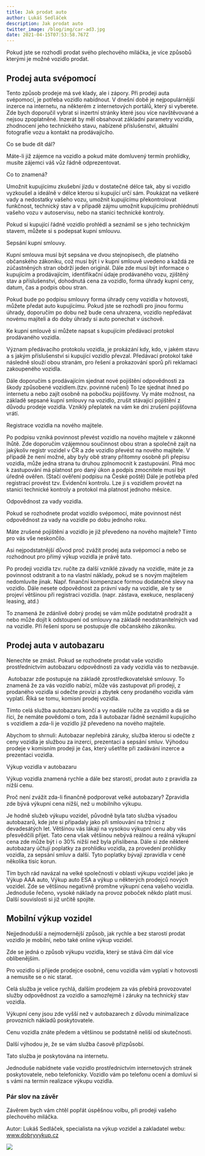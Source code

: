 ```yaml
---
title: Jak prodat auto
author: Lukáš Sedláček
description: Jak prodat auto
twitter_image: /blog/img/car-ad3.jpg
date: 2021-04-15T07:53:58.767Z
---
```

<!--StartFragment-->

Pokud jste se rozhodli prodat svého plechového miláčka, je více způsobů kterými je možné vozidlo prodat. 

## **Prodej auta svépomocí**

Tento způsob prodeje má své klady, ale i zápory. Při prodeji auta svépomocí, je potřeba vozidlo nabídnout. V dnešní době je nejpopulárnější inzerce na internetu, na některém z internetových portálů, který si vyberete. Zde bych doporučil vybrat si inzertní stránky které jsou více navštěvované a nejsou zpoplatněné. Inzerát by měl obsahovat základní parametry vozidla, zhodnocení jeho technického stavu, nabízené příslušenství, aktuální fotografie vozu a kontakt na prodávajícího.

Co se bude dít dál?

Máte-li již zájemce na vozidlo a pokud máte domluvený termín prohlídky, musíte zájemci váš vůz řádně odprezentovat.

Co to znamená?

Umožnit kupujícímu zkušební jízdu v dostatečné délce tak, aby si vozidlo vyzkoušel a ideálně v délce kterou si kupující určí sám. Poukázat na veškeré vady a nedostatky vašeho vozu, umožnit kupujícímu překontrolovat funkčnost, technický stav a v případě zájmu umožnit kupujícímu prohlédnutí vašeho vozu v autoservisu, nebo na stanici technické kontroly.

Pokud si kupující řádně vozidlo prohlédl a seznámil se s jeho technickým stavem, můžete si s podepsat kupní smlouvu.

Sepsání kupní smlouvy. 

Kupní smlouva musí být sepsána ve dvou stejnopisech, dle platného občanského zákoníku, což musí být i v kupní smlouvě uvedeno a každá ze zúčastněných stran obdrží jeden originál. Dále zde musí být informace o kupujícím a prodávajícím, identifikační údaje prodávaného vozu, zjištěný stav a příslušenství, dohodnutá cena za vozidlo, forma úhrady kupní ceny, datum, čas a podpis obou stran.

Pokud bude po podpisu smlouvy forma úhrady ceny vozidla v hotovosti, můžete předat auto kupujícímu. Pokud jste se rozhodli pro jinou formu úhrady, doporučím po dobu než bude cena uhrazena, vozidlo nepředávat novému majiteli a do doby úhrady si auto ponechat v úschově.

Ke kupní smlouvě si můžete napsat s kupujícím předávací protokol prodávaného vozidla.

Význam předávacího protokolu vozidla, je prokázání kdy, kdo, v jakém stavu a s jakým příslušenství si kupující vozidlo převzal. Předávací protokol také následně slouží obou stranám, pro řešení a prokazování sporů při reklamaci zakoupeného vozidla.

Dále doporučím s prodávajícím sjednat nové pojištění odpovědnosti za škody způsobené vozidlem.(tzv. povinné ručení) To lze sjednat ihned po internetu a nebo zajít osobně na pobočku pojišťovny. Vy máte možnost, na základě sepsané kupní smlouvy na vozidlo, zrušit stávající pojištění z důvodu prodeje vozidla. Vzniklý přeplatek na vám ke dni zrušení pojišťovna vrátí.

Registrace vozidla na nového majitele.

Po podpisu vzniká povinnost převést vozidlo na nového majitele v zákonné lhůtě. Zde doporučím vzájemnou součinnost obou stran a společně zajít na jakýkoliv registr vozidel v ČR a zde vozidlo převést na nového majitele. V případě že není možné, aby byly obě strany přítomny osobně při přepisu vozidla, může jedna strana tu druhou zplnomocnit k zastupování. Plná moc k zastupování má platnost pro daný úkon a podpis zmocnitele musí být úředně ověřen. (Stačí ověření podpisu na České poště) Dále je potřeba před registrací provést tzv. Evidenční kontrolu. Lze ji s vozidlem provézt na stanici technické kontroly a protokol má platnost jednoho měsíce.

Odpovědnost za vady vozidla.

Pokud se rozhodnete prodat vozidlo svépomocí, máte povinnost nést odpovědnost za vady na vozidle po dobu jednoho roku. 

Máte zrušené pojištění a vozidlo je již převedeno na nového majitele? Tímto pro vás vše neskončilo.

Asi nejpodstatnější důvod proč zvážit prodej auta svépomocí a nebo se rozhodnout pro přímý výkup vozidla je právě tato. 

Po prodeji vozidla tzv. ručíte za další vzniklé závady na vozidle, máte je za povinnost odstranit a to na vlastní náklady, pokud se s novým majitelem nedomluvíte jinak. Např. finanční kompenzace formou dodatečné slevy na vozidlo. Dále nesete odpovědnost za právní vady na vozidle, ale ty se projeví většinou při registraci vozidla. (napr. zástava, exekuce, nesplacený leasing, atd.)

To znamená že zdánlivě dobrý prodej se vám může podstatně prodražit a nebo může dojít k odstoupení od smlouvy na základě neodstranitelných vad na vozidle. Při řešení sporu se postupuje dle občanského zákoníku.

## **Prodej auta v autobazaru**

Nenechte se zmást. Pokud se rozhodnete prodat vaše vozidlo prostřednictvím autobazaru odpovědnosti za vady vozidla vás to nezbavuje.

 Autobazar zde postupuje na základě zprostředkovatelské smlouvy. To znamená že za vás vozidlo nabízí, může vás zastupovat při prodeji, z prodaného vozidla si odečte provizi a zbytek ceny prodaného vozidla vám vyplatí. Říká se tomu, komisní prodej vozidla. 

Tímto celá služba autobazaru končí a vy nadále ručíte za vozidlo a dá se říci, že nemáte povědomí o tom, zda li autobazar řádně seznámil kupujícího s vozidlem a zda-li je vozidlo již převedeno na nového majitele.

Abychom to shrnuli: Autobazar nepřebírá záruky, služba kterou si odečte z ceny vozidla je službou za inzerci, prezentaci a sepsání smluv. Výhodou prodeje v komisním prodeji je čas, který ušetříte při zadávání inzerce a prezentaci vozidla.

Výkup vozidla v autobazaru

Výkup vozidla znamená rychle a dále bez starostí, prodat auto z pravidla za nižší cenu.

Proč není zvážit zda-li finančně podporovat velké autobazary? Zpravidla zde bývá výkupní cena nižší, než u mobilního výkupu. 

Je hodně služeb výkupu vozidel, původně byla tato služba výsadou autobazarů, kde jste si připadaly jako při smlouvání na tržnici z devadesátých let. Většinou vás lákají na vysokou výkupní cenu aby vás přesvědčili přijet. Tato cena však většinou nebývá reálnou a reálná výkupní cena zde může být i o 30% nižší než byla přislíbena. Dále si zde některé autobazary účtují poplatky za prohlídku vozidla, za provedení prohlídky vozidla, za sepsání smluv a další. Tyto poplatky bývají zpravidla v ceně několika tisíc korun.

Tím bych rád navázal na velké společnosti v oblasti výkupu vozidel jako je Výkup AAA auto, Výkup auto ESA a výkup u některých prodejců nových vozidel. Zde se většinou negativně promítne výkupní cena vašeho vozidla. Jednoduše řečeno, vysoké náklady na provoz poboček někdo platit musí. Další souvislosti si již určitě spojíte.

## **Mobilní výkup vozidel**

Nejjednodušší a nejmodernější způsob, jak rychle a bez starostí prodat vozidlo je mobilní, nebo také online výkup vozidel. 

Zde se jedná o způsob výkupu vozidla, který se stává čím dál více oblíbenějším. 

Pro vozidlo si přijede prodejce osobně, cenu vozidla vám vyplatí v hotovosti a nemusíte se o nic starat.

Celá služba je velice rychlá, dalším prodejem za vás přebírá provozovatel služby odpovědnost za vozidlo a samozřejmě i záruky na technický stav vozidla.

Výkupní ceny jsou zde vyšší než v autobazarech z důvodu minimalizace provozních nákladů poskytovatele.

Cenu vozidla znáte předem a většinou se podstatně neliší od skutečnosti.

Další výhodou je, že se vám služba časově přizpůsobí.

Tato služba je poskytována na internetu.

Jednoduše nabídnete vaše vozidlo prostřednictvím internetových stránek poskytovatele, nebo telefonicky. Vozidlo vám po telefonu ocení a domluví si s vámi na termín realizace výkupu vozidla.

### **Pár slov na závěr**

Závěrem bych vám chtěl popřát úspěšnou volbu, při prodeji vašeho plechového miláčka.

Autor: Lukáš Sedláček, specialista na výkup vozidel a zakladatel webu: [www.dobryvykup.cz ](https//www.dobryvykup.cz)

![](www.dobryvykup.cz)

<!--EndFragment-->